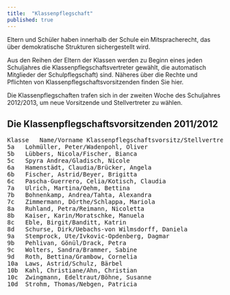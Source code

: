 ```yaml
---
title:  "Klassenpflegschaft"
published: true
---
```


Eltern und Sch&uuml;ler haben innerhalb der Schule ein Mitspracherecht, das &uuml;ber demokratische Strukturen sichergestellt wird.

Aus den Reihen der Eltern der Klassen werden zu Beginn eines jeden Schuljahres die Klassenpflegschaftsvertreter gew&auml;hlt, die automatisch Mitglieder der Schulpflegschaft) sind. N&auml;heres &uuml;ber die Rechte und Pflichten von Klassenpflegschaftsvorsitzenden finden Sie hier.

Die Klassenpflegschaften trafen sich in der zweiten Woche des Schuljahres 2012/2013, um neue Vorsitzende und Stellvertreter zu w&auml;hlen. 


## Die Klassenpflegschaftsvorsitzenden 2011/2012

<pre>
Klasse	 Name/Vorname Klassenpflegschaftsvorsitz/Stellvertreter
5a	 Lohm&uuml;ller, Peter/Wadenpohl, Oliver
5b	 L&uuml;bbers, Nicola/Fischer, Bianca
5c	 Spyra Andrea/Gladisch, Nicole
6a	 Hamenst&auml;dt, Claudia/Br&uuml;cker, Angela
6b	 Fischer, Astrid/Beyer, Brigitta
6c	 Pascha-Guerrero, Celia/Kotisch, Claudia
7a	 Ulrich, Martina/Oehm, Bettina
7b	 Bohnenkamp, Andrea/Tahta, Alexandra
7c	 Zimmermann, D&ouml;rthe/Schlappa, Mariola
8a	 Ruhland, Petra/Reimann, Nicoletta
8b	 Kaiser, Karin/Moratschke, Manuela
8c	 Eble, Birgit/Banditt, Katrin
8d	 Schurse, Dirk/Uebachs-von Wilmsdorff, Daniela
9a	 Stemprock, Ute/Ivkovic-Opdenberg, Dagmar
9b	 Pehlivan, G&ouml;n&uuml;l/Drack, Petra
9c	 Wolters, Sandra/Brammer, Sabine
9d	 Roth, Bettina/Grambow, Cornelia
10a	 Laws, Astrid/Schulz, B&auml;rbel
10b	 Kahl, Christiane/Ahn, Christian
10c	 Zwingmann, Edeltraut/B&ouml;hne, Susanne
10d	 Strohm, Thomas/Nebgen, Patricia
</pre>
